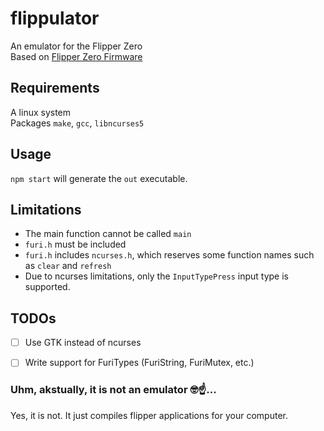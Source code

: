 # flippulator
An emulator for the Flipper Zero\
Based on [Flipper Zero Firmware](https://github.com/flipperdevices/flipperzero-firmware)

## Requirements
A linux system\
Packages `make`, `gcc`, `libncurses5`

## Usage
`npm start` will generate the `out` executable.

## Limitations
- The main function cannot be called `main`
- `furi.h` must be included
- `furi.h` includes `ncurses.h`, which reserves some function names such as `clear` and `refresh`
- Due to ncurses limitations, only the `InputTypePress` input type is supported.

## TODOs
- [ ] Use GTK instead of ncurses
- [ ] Write support for FuriTypes (FuriString, FuriMutex, etc.)


### Uhm, akstually, it is not an emulator 🤓☝️...
Yes, it is not. It just compiles flipper applications for your computer.